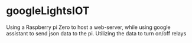 # googleLightsIOT
Using a Raspberry pi Zero to host a web-server, while using google assistant to send json data to the pi. Utilizing the data to turn on/off relays 
